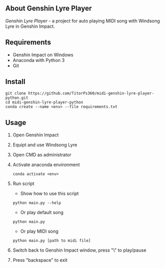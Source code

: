 ## About Genshin Lyre Player

_Genshin Lyre Player_ - a project for auto playing MIDI song with Windsong Lyre in Genshin Impact.

## Requirements

- Genshin Impact on Windows
- Anaconda with Python 3
- Git

## Install

```
git clone https://github.com/TitorPs360/midi-genshin-lyre-player-python.git
cd midi-genshin-lyre-player-python
conda create --name <env> --file requirements.txt
```

## Usage

1. Open Genshin Impact
2. Equipt and use Windsong Lyre
3. Open CMD as administrator
4. Activate anaconda environment
   ```
   conda activate <env>
   ```
5. Run script

   - Show how to use this script

   ```
   python main.py --help
   ```

   - Or play default song

   ```
   python main.py
   ```

   - Or play MIDI song

   ```
   python main.py [path to midi file]
   ```

6. Switch back to Genshin Impact window, press "\\" to play/pause
7. Press "backspace" to exit
